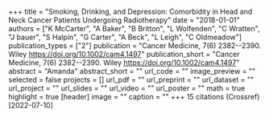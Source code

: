 +++
title = "Smoking, Drinking, and Depression: Comorbidity in Head and Neck Cancer Patients Undergoing Radiotherapy"
date = "2018-01-01"
authors = ["K McCarter", "A Baker", "B Britton", "L Wolfenden", "C Wratten", "J bauer", "S Halpin", "G Carter", "A Beck", "L Leigh", "C Oldmeadow"]
publication_types = ["2"]
publication = "Cancer Medicine, 7(6) 2382--2390. Wiley https://doi.org/10.1002/cam4.1497"
publication_short = "Cancer Medicine, 7(6) 2382--2390. Wiley https://doi.org/10.1002/cam4.1497"
abstract = "Amanda"
abstract_short = ""
url_code = ""
image_preview = ""
selected = false
projects = []
url_pdf = ""
url_preprint = ""
url_dataset = ""
url_project = ""
url_slides = ""
url_video = ""
url_poster = ""
math = true
highlight = true
[header]
image = ""
caption = ""
+++
15 citations (Crossref) [2022-07-10]
